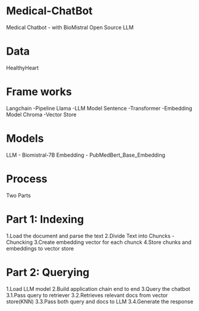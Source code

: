 # Medical-ChatBot
Medical Chatbot - with BioMistral Open Source LLM

# Data
HealthyHeart

# Frame works
Langchain -Pipeline
Llama -LLM Model
Sentence -Transformer -Embedding Model
Chroma -Vector Store

# Models
LLM - Biomistral-7B
Embedding - PubMedBert_Base_Embedding

# Process
Two Parts
# Part 1: Indexing
1.Load the document and parse the text
2.Divide Text into Chuncks - Chuncking
3.Create embedding vector for each chunck
4.Store chunks and embeddings to vector store

# Part 2: Querying
1.Load LLM model
2.Build application chain end to end
3.Query the chatbot
   3.1.Pass  query to retriever
	 3.2.Retrieves relevant docs from vector store(KNN)
	 3.3.Pass both query and docs to LLM
	 3.4.Generate the response







